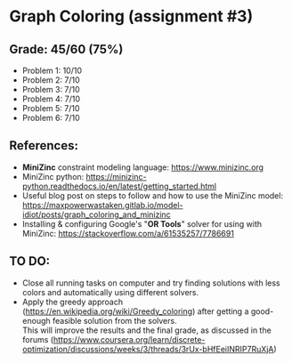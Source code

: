 # Graph Coloring (assignment #3)

## Grade: 45/60 (75%)

- Problem 1: 10/10
- Problem 2: 7/10
- Problem 3: 7/10
- Problem 4: 7/10
- Problem 5: 7/10
- Problem 6: 7/10

## References:

- **MiniZinc** constraint modeling language: https://www.minizinc.org
- MiniZinc python: https://minizinc-python.readthedocs.io/en/latest/getting_started.html
- Useful blog post on steps to follow and how to use the MiniZinc
  model: https://maxpowerwastaken.gitlab.io/model-idiot/posts/graph_coloring_and_minizinc
- Installing & configuring Google's "**OR Tools**" solver for using with
  MiniZinc: https://stackoverflow.com/a/61535257/7786691

## TO DO:

- Close all running tasks on computer and try finding solutions with less colors and automatically using different
  solvers.
- Apply the greedy approach (https://en.wikipedia.org/wiki/Greedy_coloring) after getting a good-enough feasible
  solution from the solvers.<br>
  This will improve the results and the final grade, as discussed in the
  forums (https://www.coursera.org/learn/discrete-optimization/discussions/weeks/3/threads/3rUx-bHfEeiINRIP7RuXjA)
